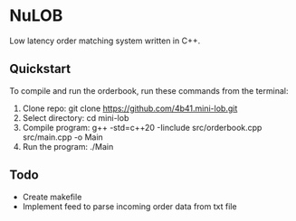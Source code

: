 # NuLOB

Low latency order matching system written in C++.

## Quickstart

To compile and run the orderbook, run these commands from the terminal:

1. Clone repo: git clone https://github.com/4b41.mini-lob.git
2. Select directory: cd mini-lob
3. Compile program: g++ -std=c++20 -Iinclude src/orderbook.cpp src/main.cpp -o Main
4. Run the program: ./Main

## Todo

* Create makefile
* Implement feed to parse incoming order data from txt file
